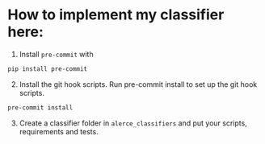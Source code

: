 # How to implement my classifier here:
1. Install `pre-commit` with
```bash
pip install pre-commit
```
2. Install the git hook scripts. Run pre-commit install to set up the git hook scripts.
```bash
pre-commit install
```
3. Create a classifier folder in `alerce_classifiers` and put your scripts, requirements and tests.
